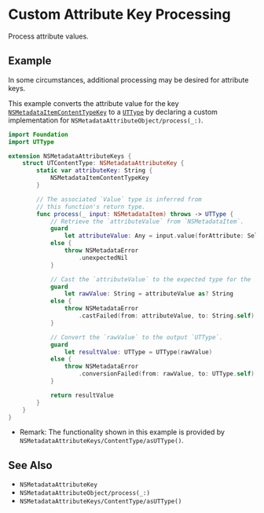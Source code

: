 # Custom Attribute Key Processing

Process attribute values.

## Example

In some circumstances, additional processing may be desired for attribute keys.

This example converts the attribute value for the key
[`NSMetadataItemContentTypeKey`](https://developer.apple.com/documentation/foundation/nsmetadataitemcontenttypekey)
to a
[`UTType`](https://developer.apple.com/documentation/uniformtypeidentifiers/uttype-swift.struct)
by declaring a custom implementation for
``NSMetadataAttributeObject/process(_:)``.
```swift
import Foundation
import UTType

extension NSMetadataAttributeKeys {
	struct UTContentType: NSMetadataAttributeKey {
		static var attributeKey: String { 
			NSMetadataItemContentTypeKey
		}

		// The associated `Value` type is inferred from
		// this function's return type.
		func process(_ input: NSMetadataItem) throws -> UTType {
			// Retrieve the `attributeValue` from `NSMetadataItem`.
			guard 
				let attributeValue: Any = input.value(forAttribute: Self.attributeKey)
			else {
				throw NSMetadataError
					.unexpectedNil
			}

			// Cast the `attributeValue` to the expected type for the `attributeKey` (`String`).
			guard
				let rawValue: String = attributeValue as? String
			else {
				throw NSMetadataError
					.castFailed(from: attributeValue, to: String.self)
			}

			// Convert the `rawValue` to the output `UTType`. 
			guard	
				let resultValue: UTType = UTType(rawValue)
			else {
				throw NSMetadataError
					.conversionFailed(from: rawValue, to: UTType.self)
			}

			return resultValue
		}
	}
}
```

- Remark: The functionality shown in this example is provided by ``NSMetadataAttributeKeys/ContentType/asUTType()``.


## See Also

- ``NSMetadataAttributeKey``
- ``NSMetadataAttributeObject/process(_:)``
- ``NSMetadataAttributeKeys/ContentType/asUTType()``
